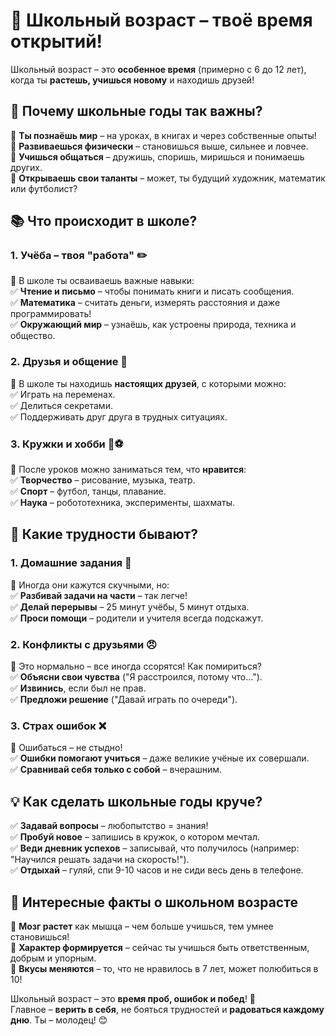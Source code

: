 # 🎒 Школьный возраст – твоё время открытий!  

Школьный возраст – это **особенное время** (примерно с 6 до 12 лет), когда ты **растешь, учишься новому** и находишь друзей!  

## 🌟 Почему школьные годы так важны?  
🔹 **Ты познаёшь мир** – на уроках, в книгах и через собственные опыты!  
🔹 **Развиваешься физически** – становишься выше, сильнее и ловчее.  
🔹 **Учишься общаться** – дружишь, споришь, миришься и понимаешь других.  
🔹 **Открываешь свои таланты** – может, ты будущий художник, математик или футболист?  

## 📚 Что происходит в школе?  

### **1. Учёба – твоя "работа"** ✏️  
🔹 В школе ты осваиваешь важные навыки:  
✅ **Чтение и письмо** – чтобы понимать книги и писать сообщения.  
✅ **Математика** – считать деньги, измерять расстояния и даже программировать!  
✅ **Окружающий мир** – узнаёшь, как устроены природа, техника и общество.  

### **2. Друзья и общение** 👫  
🔹 В школе ты находишь **настоящих друзей**, с которыми можно:  
✅ Играть на переменах.  
✅ Делиться секретами.  
✅ Поддерживать друг друга в трудных ситуациях.  

### **3. Кружки и хобби** 🎨⚽  
🔹 После уроков можно заниматься тем, что **нравится**:  
✅ **Творчество** – рисование, музыка, театр.  
✅ **Спорт** – футбол, танцы, плавание.  
✅ **Наука** – робототехника, эксперименты, шахматы.  

## 🤔 Какие трудности бывают?  

### **1. Домашние задания** 📖  
🔹 Иногда они кажутся скучными, но:  
✅ **Разбивай задачи на части** – так легче!  
✅ **Делай перерывы** – 25 минут учёбы, 5 минут отдыха.  
✅ **Проси помощи** – родители и учителя всегда подскажут.  

### **2. Конфликты с друзьями** 😠  
🔹 Это нормально – все иногда ссорятся! Как помириться?  
✅ **Объясни свои чувства** ("Я расстроился, потому что...").  
✅ **Извинись**, если был не прав.  
✅ **Предложи решение** ("Давай играть по очереди").  

### **3. Страх ошибок** ❌  
🔹 Ошибаться – не стыдно!  
✅ **Ошибки помогают учиться** – даже великие учёные их совершали.  
✅ **Сравнивай себя только с собой** – вчерашним.  

## 💡 Как сделать школьные годы круче?  
✅ **Задавай вопросы** – любопытство = знания!  
✅ **Пробуй новое** – запишись в кружок, о котором мечтал.  
✅ **Веди дневник успехов** – записывай, что получилось (например: "Научился решать задачи на скорость!").  
✅ **Отдыхай** – гуляй, спи 9-10 часов и не сиди весь день в телефоне.  

## 🌈 Интересные факты о школьном возрасте  
🔹 **Мозг растет** как мышца – чем больше учишься, тем умнее становишься!  
🔹 **Характер формируется** – сейчас ты учишься быть ответственным, добрым и упорным.  
🔹 **Вкусы меняются** – то, что не нравилось в 7 лет, может полюбиться в 10!  

Школьный возраст – это **время проб, ошибок и побед**! 🎉  
Главное – **верить в себя**, не бояться трудностей и **радоваться каждому дню**. Ты – молодец! 😊  
